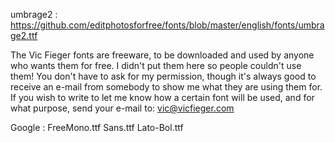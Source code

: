 umbrage2 : https://github.com/editphotosforfree/fonts/blob/master/english/fonts/umbrage2.ttf

The Vic Fieger fonts are freeware, to be downloaded and used by anyone who wants them for free. I didn't put them here so people couldn't use them! You don't have to ask for my permission, though it's always good to receive an e-mail from somebody to show me what they are using them for.
If you wish to write to let me know how a certain font will be used, and for what purpose, send your e-mail to: vic@vicfieger.com

Google : FreeMono.ttf Sans.ttf Lato-Bol.ttf
